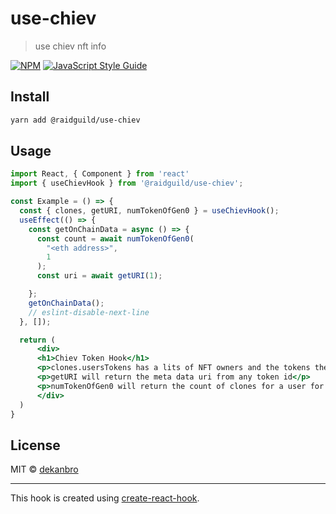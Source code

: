 # use-chiev

> use chiev nft info

[![NPM](https://img.shields.io/npm/v/use-chiev.svg)](https://www.npmjs.com/package/@raidguild/use-chiev) [![JavaScript Style Guide](https://img.shields.io/badge/code_style-standard-brightgreen.svg)](https://standardjs.com)

## Install

```bash
yarn add @raidguild/use-chiev
```

## Usage

```jsx
import React, { Component } from 'react'
import { useChievHook } from '@raidguild/use-chiev';

const Example = () => {
  const { clones, getURI, numTokenOfGen0 } = useChievHook();
  useEffect(() => {
    const getOnChainData = async () => {
      const count = await numTokenOfGen0(
        "<eth address>",
        1
      );
      const uri = await getURI(1);

    };
    getOnChainData();
    // eslint-disable-next-line
  }, []);

  return (
      <div>
      <h1>Chiev Token Hook</h1>
      <p>clones.usersTokens has a lits of NFT owners and the tokens they own</p>
      <p>getURI will return the meta data uri from any token id</p>
      <p>numTokenOfGen0 will return the count of clones for a user for a gen0</p>
      </div>
  )
}
```

## License

MIT © [dekanbro](https://github.com/dekanbro)

---

This hook is created using [create-react-hook](https://github.com/hermanya/create-react-hook).
